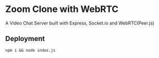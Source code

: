 # Zoom Clone with WebRTC
A Video Chat Server built with Express, Socket.io and WebRTC(Peer.js)

## Deployment
```
npm i && node index.js
```